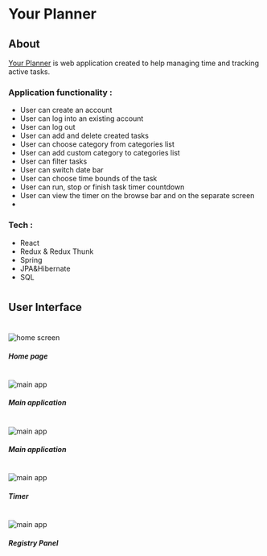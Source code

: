 # Your Planner
## About 
[Your Planner](https://your-planner.herokuapp.com/) is web application created to help managing time and tracking active tasks. 

### Application functionality : 
- User can create an account 
- User can log into an existing account 
- User can log out 
- User can add and delete created tasks 
- User can choose category from categories list 
- User can add custom category to categories list 
- User can filter tasks 
- User can switch date bar 
- User can choose time bounds of the task
- User can run, stop or finish task timer countdown 
- User can view the timer on the browse bar and on the separate screen
- 

### Tech :
- React
- Redux & Redux Thunk
- Spring 
- JPA&Hibernate 
- SQL

#
## User Interface 
#
![home screen](https://user-images.githubusercontent.com/57325544/116982269-e0ce8680-acc8-11eb-92ef-a4881ed27d87.png "Home page")
#### *Home page*
#

![main app](https://user-images.githubusercontent.com/57325544/116984281-681cf980-accb-11eb-877b-d49a4473e245.png "Main Application")
#### *Main application*
#

![main app](https://user-images.githubusercontent.com/57325544/116984281-681cf980-accb-11eb-877b-d49a4473e245.png "Main Application")
#### *Main application*
#
![main app](https://user-images.githubusercontent.com/57325544/116985334-98b16300-accc-11eb-86cd-290155453e6d.png "Main Application")
#### *Timer*
#
![main app](https://user-images.githubusercontent.com/57325544/116985498-db733b00-accc-11eb-8781-d4ecd3f11d75.png "Main Application")

#### *Registry Panel*
